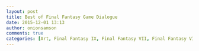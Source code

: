 ```yaml
---
layout: post
title: Best of Final Fantasy Game Dialogue
date: 2015-12-01 13:13
author: onionsamson
comments: true
categories: [Art, Final Fantasy IX, Final Fantasy VII, Final Fantasy VIII, Gaming, playstation, PS1]
---
```

<div class="
          image-block-outer-wrapper
          layout-caption-below
          design-layout-inline
          
          
          
        ">

      

      
        <figure class="
              sqs-block-image-figure
              intrinsic
            " style="max-width:2502px;">
          
        
        

        
          
            
          <div style="padding-bottom:61.333332061768%;" class="
                image-block-wrapper
                
          
        
                has-aspect-ratio
              ">
            <img src="http://onionsamson.files.wordpress.com/2015/12/8ccee-image.jpg" alt="Final Fantasy VIII (1999). Inside Timber Maniacs office." /><img class="thumb-image" alt="Final Fantasy VIII (1999). Inside Timber Maniacs office." />
          </div>
        
          
        

        
          
          <figcaption class="image-caption-wrapper">
            <div class="image-caption"><p>Final Fantasy VIII (1999). Inside Timber Maniacs office.</p></div>
          </figcaption>
        
      
        </figure>
      

    </div>
  











 

  
  
    <div class="
          image-block-outer-wrapper
          layout-caption-below
          design-layout-inline
          
          
          
        ">

      

      
        <figure class="
              sqs-block-image-figure
              intrinsic
            " style="max-width:2610px;">
          
        
        

        
          
            
          <div style="padding-bottom:58.833332061768%;" class="
                image-block-wrapper
                
          
        
                has-aspect-ratio
              ">
            <img src="http://onionsamson.files.wordpress.com/2015/12/05057-image.jpg" alt="Final Fantasy IX (2000). Qu’s Marsh." /><img class="thumb-image" alt="Final Fantasy IX (2000). Qu’s Marsh." />
          </div>
        
          
        

        
          
          <figcaption class="image-caption-wrapper">
            <div class="image-caption"><p>Final Fantasy IX (2000). Qu’s Marsh.</p></div>
          </figcaption>
        
      
        </figure>
      

    </div>
  











 

  
  
    <div class="
          image-block-outer-wrapper
          layout-caption-below
          design-layout-inline
          
          
          
        ">

      

      
        <figure class="
              sqs-block-image-figure
              intrinsic
            " style="max-width:1288px;">
          
        
        

        
          
            
          <div style="padding-bottom:66.833335876465%;" class="
                image-block-wrapper
                
          
        
                has-aspect-ratio
              ">
            <img src="http://onionsamson.files.wordpress.com/2015/12/b0c63-image.jpg" alt="Final Fantasy VII (1997). Near Cosmo Canyon. " /><img class="thumb-image" alt="Final Fantasy VII (1997). Near Cosmo Canyon. " />
          </div>
        
          
        

        
          
          <figcaption class="image-caption-wrapper">
            <div class="image-caption"><p>Final Fantasy VII (1997). Near Cosmo Canyon. </p></div>
          </figcaption>
        
      
        </figure>
      

    </div>
